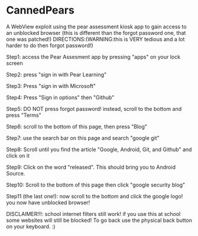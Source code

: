 # CannedPears
A WebView exploit using the pear assessment kiosk app to gain access to an unblocked browser (this is different than the forgot password one, that one was patched!)
DIRECTIONS:(WARNING:this is VERY tedious and a lot harder to do then forgot password!)

Step1: access the Pear Assesment app by pressing "apps" on your lock screen

Step2: press "sign in with Pear Learning"

Step3: Press "sign in with Microsoft"

Step4: Press "Sign in options" then "Github"

Step5: DO NOT press forgot password! instead, scroll to the bottom and press "Terms"

Step6: scroll to the bottom of this page, then press "Blog"

Step7: use the search bar on this page and search "google git" 

Step8: Scroll until you find the article "Google, Android, Git, and Github" and click on it

Step9: Click on the word "released". This should bring you to Android Source.

Step10: Scroll to the bottom of this page then click "google security blog"

Step11 (the last one!): now scroll to the bottom and click the google logo! you now have unblocked browser!

DISCLAIMER!!!: school internet filters still work! if you use this at school some websites will still be blocked! To go back use the physical back button on your keyboard. :)
